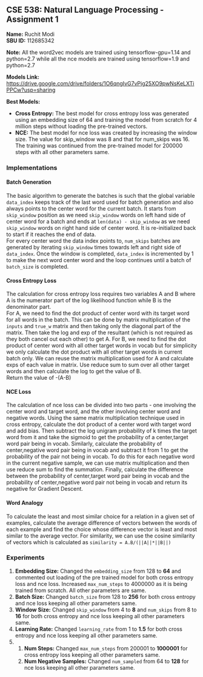 ## CSE 538: Natural Language Processing - Assignment 1 

**Name:** Ruchit Modi  
**SBU ID:** 112685342

**Note:** All the word2vec models are trained using tensorflow-gpu=1.14 and python=2.7 while all the nce models are 
trained using tensorflow=1.9 and python=2.7

**Models Link:** https://drive.google.com/drive/folders/1O6qngIvG7vPjg25XO9pwNsKeLXTiPPCw?usp=sharing

**Best Models:** 
- **Cross Entropy:** The best model for cross entropy loss was generated using an embedding size of 64 and training 
the model from scratch for 4 million steps without loading the pre-trained vectors.
- **NCE:** The best model for nce loss was created by increasing the window size. The value for skip_window was 8 and 
that for num_skips was 16. The training was continued from the pre-trained model for 200000 steps with all other 
parameters same.

### Implementations
#### Batch Generation
The basic algorithm to generate the batches is such that the global variable `data_index` keeps track of the last word 
used for batch generation and also always points to the center word for the current batch. It starts from `skip_window` 
position as we need `skip_window` words on left hand side of center word for a batch and ends at 
`len(data) - skip_window` as we need `skip_window` words on right hand side of center word. It is re-initialized back 
to start if it reaches the end of data.  
For every center word the data index points to, `num_skips` batches are generated by iterating `skip_window` times 
towards left and right side of `data_index`. Once the window is completed, `data_index` is incremented by 1 to make the 
next word center word and the loop continues until a batch of `batch_size` is completed.

#### Cross Entropy Loss
The calculation for cross entropy loss requires two variables A and B where A is the numerator part of the log 
likelihood function while B is the denominator part.  
For A, we need to find the dot product of center word with its target word for all words in the batch. This can be done 
by matrix multiplication of the `inputs` and `true_w` matrix and then taking only the diagonal part of the matrix. 
Then take the log and exp of the resultant (which is not required as they both cancel out each other) to get A.
For B, we need to find the dot product of center word with all other target words in vocab but for simplicity we only 
calculate the dot product with all other target words in current batch only. We can reuse the matrix multiplication 
used for A and calculate exps of each value in matrix. Use reduce sum to sum over all other target words and then 
calculate the log to get the value of B.  
Return the value of -(A-B)

#### NCE Loss
The calculation of nce loss can be divided into two parts - one involving the center word and target word, and the 
other involving center word and negative words. Using the same matrix multiplication technique used in cross entropy, 
calculate the dot product of a center word with target word and add bias. Then subtract the log unigram probability of 
k times the target word from it and take the sigmoid to get the probability of a center,target word pair being in vocab. 
Similarly, calculate the probability of center,negative word pair being in vocab and subtract it from 1 to get the 
probability of the pair not being in vocab. To do this for each negative word in the current negative sample, we can 
use matrix multiplication and then use reduce sum to find the summation. Finally, calculate the difference between the 
probability of center,target word pair being in vocab and the probability of center,negative word pair not being in 
vocab and return its negative for Gradient Descent.

#### Word Analogy
To calculate the least and most similar choice for a relation in a given set of examples, calculate the average 
difference of vectors between the words of each example and find the choice whose difference vector is least and most 
similar to the average vector. For similarity, we can use the cosine similarity of vectors which is calculated as 
`similarity = A.B/(||A||*||B||)`


### Experiments
1. **Embedding Size:** Changed the `embedding_size` from 128 to **64** and commented out loading of the pre trained 
model for both cross entropy loss and nce loss. Increased `max_num_steps` to 4000000 as it is being trained from 
scratch. All other parameters are same.
2. **Batch Size:** Changed `batch_size` from 128 to **256** for both cross entropy and nce loss keeping all other 
parameters same.
3. **Window Size:** Changed `skip_window` from 4 to **8** and `num_skips` from 8 to **16** for both cross entropy and 
nce loss keeping all other parameters same.
4. **Learning Rate:** Changed `learning_rate` from 1 to **1.5** for both cross entropy and nce loss keeping all other 
parameters same.
5. 1. **Num Steps:** Changed `max_num_steps` from 200001 to **1000001** for cross entropy loss keeping all other 
    parameters same.
   2. **Num Negative Samples:** Changed `num_sampled` from 64 to **128** for nce loss keeping all other parameters same.